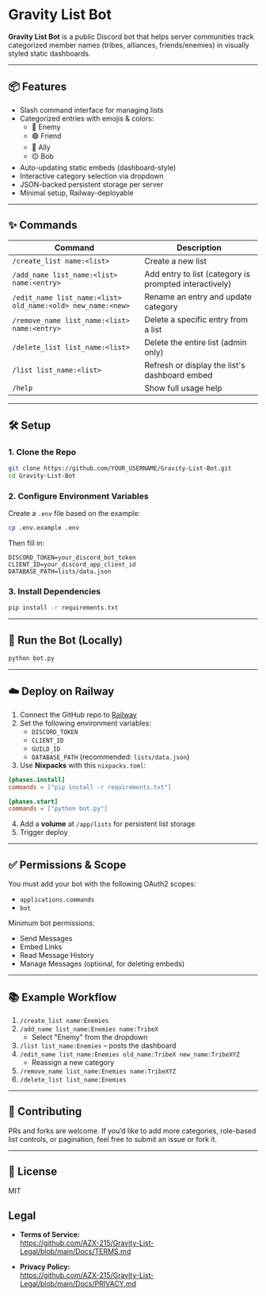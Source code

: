 # Gravity List Bot

**Gravity List Bot** is a public Discord bot that helps server communities track categorized member names (tribes, alliances, friends/enemies) in visually styled static dashboards.

---

## 📦 Features

- Slash command interface for managing lists
- Categorized entries with emojis & colors:
  - 🔴 Enemy
  - 🟢 Friend
  - 🔵 Ally
  - 🟡 Bob
- Auto-updating static embeds (dashboard-style)
- Interactive category selection via dropdown
- JSON-backed persistent storage per server
- Minimal setup, Railway-deployable

---

## ✨ Commands

| Command | Description |
|--------|-------------|
| `/create_list name:<list>` | Create a new list |
| `/add_name list_name:<list> name:<entry>` | Add entry to list (category is prompted interactively) |
| `/edit_name list_name:<list> old_name:<old> new_name:<new>` | Rename an entry and update category |
| `/remove_name list_name:<list> name:<entry>` | Delete a specific entry from a list |
| `/delete_list list_name:<list>` | Delete the entire list (admin only) |
| `/list list_name:<list>` | Refresh or display the list's dashboard embed |
| `/help` | Show full usage help |

---

## 🛠️ Setup

### 1. Clone the Repo

```bash
git clone https://github.com/YOUR_USERNAME/Gravity-List-Bot.git
cd Gravity-List-Bot
```

### 2. Configure Environment Variables

Create a `.env` file based on the example:

```bash
cp .env.example .env
```

Then fill in:
```
DISCORD_TOKEN=your_discord_bot_token
CLIENT_ID=your_discord_app_client_id
DATABASE_PATH=lists/data.json
```

### 3. Install Dependencies

```bash
pip install -r requirements.txt
```

---

## 🚀 Run the Bot (Locally)

```bash
python bot.py
```

---

## ☁️ Deploy on Railway

1. Connect the GitHub repo to [Railway](https://railway.app/)
2. Set the following environment variables:
   - `DISCORD_TOKEN`
   - `CLIENT_ID`
   - `GUILD_ID`
   - `DATABASE_PATH` (recommended: `lists/data.json`)
3. Use **Nixpacks** with this `nixpacks.toml`:
```toml
[phases.install]
commands = ["pip install -r requirements.txt"]

[phases.start]
commands = ["python bot.py"]
```
4. Add a **volume** at `/app/lists` for persistent list storage
5. Trigger deploy

---

## ✅ Permissions & Scope

You must add your bot with the following OAuth2 scopes:

- `applications.commands`
- `bot`

Minimum bot permissions:
- Send Messages
- Embed Links
- Read Message History
- Manage Messages (optional, for deleting embeds)

---

## 📚 Example Workflow

1. `/create_list name:Enemies`
2. `/add_name list_name:Enemies name:TribeX`
   - Select "Enemy" from the dropdown
3. `/list list_name:Enemies` – posts the dashboard
4. `/edit_name list_name:Enemies old_name:TribeX new_name:TribeXYZ`
   - Reassign a new category
5. `/remove_name list_name:Enemies name:TribeXYZ`
6. `/delete_list list_name:Enemies`

---

## 🤝 Contributing

PRs and forks are welcome. If you’d like to add more categories, role-based list controls, or pagination, feel free to submit an issue or fork it.

---

## 📜 License

MIT

## Legal

- **Terms of Service:**  
  https://github.com/AZX-215/Gravity-List-Legal/blob/main/Docs/TERMS.md

- **Privacy Policy:**  
  https://github.com/AZX-215/Gravity-List-Legal/blob/main/Docs/PRIVACY.md 
